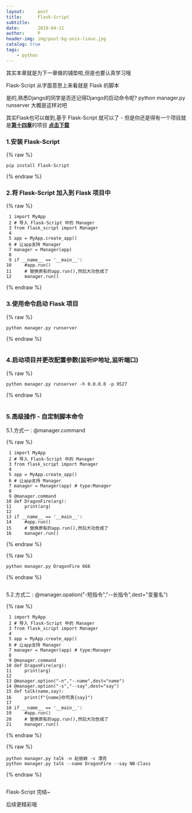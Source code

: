 ```yaml
---
layout:     post
title:      Flask-Script
subtitle:   
date:       2019-04-11
author:     P
header-img: img/post-bg-unix-linux.jpg
catalog: true
tags:
    - python
---
```

其实本章就是为下一章做的铺垫啦,但是也要认真学习哦

Flask-Script 从字面意思上来看就是 Flask 的脚本

是的,熟悉Django的同学是否还记得Django的启动命令呢? python manager.py runserver 大概是这样对吧

其实Flask也可以做到,基于 Flask-Script 就可以了 - 但是你还是得有一个项目就是[**第十四章**](https://www.cnblogs.com/presleyren/p/10686116.html)的项目 **[点击下载](https://pan.baidu.com/s/123TyVXOFvh5P7V8MbyMfDg)**

### 1.安装 Flask-Script

{% raw %}
```
pip install Flask-Script
```
{% endraw %}

### 2.将 Flask-Script 加入到 Flask 项目中

{% raw %}
```
 1 import MyApp
 2 # 导入 Flask-Script 中的 Manager
 3 from flask_script import Manager
 4 
 5 app = MyApp.create_app()
 6 # 让app支持 Manager
 7 manager = Manager(app)
 8 
 9 if __name__ == '__main__':
10     #app.run()
11     # 替换原有的app.run(),然后大功告成了
12     manager.run()
```
{% endraw %}

### 3.使用命令启动 Flask 项目

{% raw %}
```
python manager.py runserver
```
{% endraw %}

<img src="https://img2018.cnblogs.com/blog/1122946/201902/1122946-20190212163434616-849307789.png" alt="" />

### 4.启动项目并更改配置参数(监听IP地址,监听端口)

{% raw %}
```
python manager.py runserver -h 0.0.0.0 -p 9527
```
{% endraw %}

<img src="https://img2018.cnblogs.com/blog/1122946/201902/1122946-20190212163635071-724007567.png" alt="" />

### 5.高级操作 - 自定制脚本命令

5.1.方式一 : @manager.command

{% raw %}
```
 1 import MyApp
 2 # 导入 Flask-Script 中的 Manager
 3 from flask_script import Manager
 4 
 5 app = MyApp.create_app()
 6 # 让app支持 Manager
 7 manager = Manager(app) # type:Manager
 8 
 9 @manager.command
10 def DragonFire(arg):
11     print(arg)
12 
13 if __name__ == '__main__':
14     #app.run()
15     # 替换原有的app.run(),然后大功告成了
16     manager.run()
```
{% endraw %}

{% raw %}
```
python manager.py DragonFire 666
```
{% endraw %}

<img src="https://img2018.cnblogs.com/blog/1122946/201902/1122946-20190212164132650-1912565267.png" alt="" />

5.2.方式二 : @manager.opation("-短指令","--长指令",dest="变量名")

{% raw %}
```
 1 import MyApp
 2 # 导入 Flask-Script 中的 Manager
 3 from flask_script import Manager
 4 
 5 app = MyApp.create_app()
 6 # 让app支持 Manager
 7 manager = Manager(app) # type:Manager
 8 
 9 @manager.command
10 def DragonFire(arg):
11     print(arg)
12 
13 @manager.option("-n","--name",dest="name")
14 @manager.option("-s","--say",dest="say")
15 def talk(name,say):
16     print(f"{name}你可真{say}")
17 
18 if __name__ == '__main__':
19     #app.run()
20     # 替换原有的app.run(),然后大功告成了
21     manager.run()
```
{% endraw %}

{% raw %}
```
python manager.py talk -n 赵丽颖 -s 漂亮
python manager.py talk --name DragonFire --say NB-Class
```
{% endraw %}

<img src="https://img2018.cnblogs.com/blog/1122946/201902/1122946-20190212164705293-1525668161.png" alt="" />

Flask-Script 完结~

后续更精彩哦
